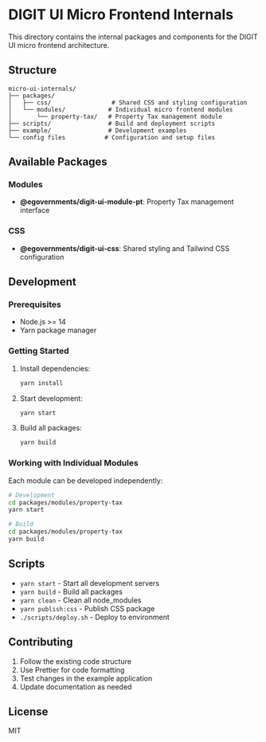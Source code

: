 # DIGIT UI Micro Frontend Internals

This directory contains the internal packages and components for the DIGIT UI micro frontend architecture.

## Structure

```
micro-ui-internals/
├── packages/
│   ├── css/                 # Shared CSS and styling configuration
│   └── modules/            # Individual micro frontend modules
│       └── property-tax/   # Property Tax management module
├── scripts/                # Build and deployment scripts
├── example/                # Development examples
└── config files           # Configuration and setup files
```

## Available Packages

### Modules
- **@egovernments/digit-ui-module-pt**: Property Tax management interface

### CSS
- **@egovernments/digit-ui-css**: Shared styling and Tailwind CSS configuration

## Development

### Prerequisites
- Node.js >= 14
- Yarn package manager

### Getting Started

1. Install dependencies:
   ```bash
   yarn install
   ```

2. Start development:
   ```bash
   yarn start
   ```

3. Build all packages:
   ```bash
   yarn build
   ```

### Working with Individual Modules

Each module can be developed independently:

```bash
# Development
cd packages/modules/property-tax
yarn start

# Build
cd packages/modules/property-tax
yarn build
```

## Scripts

- `yarn start` - Start all development servers
- `yarn build` - Build all packages
- `yarn clean` - Clean all node_modules
- `yarn publish:css` - Publish CSS package
- `./scripts/deploy.sh` - Deploy to environment

## Contributing

1. Follow the existing code structure
2. Use Prettier for code formatting
3. Test changes in the example application
4. Update documentation as needed

## License

MIT